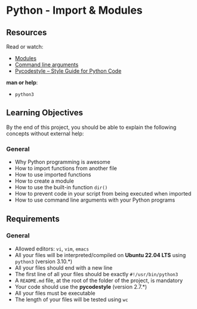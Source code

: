 # Python - Import & Modules

## Resources
Read or watch:
- [Modules](https://docs.python.org/3/tutorial/modules.html)
- [Command line arguments](https://docs.python.org/3/library/argparse.html)
- [Pycodestyle – Style Guide for Python Code](https://pypi.org/project/pycodestyle/)

**man or help**:
- `python3`

## Learning Objectives
By the end of this project, you should be able to explain the following concepts without external help:

### General
- Why Python programming is awesome
- How to import functions from another file
- How to use imported functions
- How to create a module
- How to use the built-in function `dir()`
- How to prevent code in your script from being executed when imported
- How to use command line arguments with your Python programs

## Requirements

### General
- Allowed editors: `vi`, `vim`, `emacs`
- All your files will be interpreted/compiled on **Ubuntu 22.04 LTS** using `python3` (version 3.10.\*)
- All your files should end with a new line
- The first line of all your files should be exactly `#!/usr/bin/python3`
- A `README.md` file, at the root of the folder of the project, is mandatory
- Your code should use the **pycodestyle** (version 2.7.\*)
- All your files must be executable
- The length of your files will be tested using `wc`